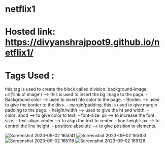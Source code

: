 # netflix1

# Hosted link:  https://divyanshrajpoot9.github.io/netflix1/
# Tags Used :
<div></div> this tag is used to create the block called division.
background-image: url('link of image') --> this is used to insert the bg image to the page.
- Background color --> used to insert hte color to the page.
- Border: --> used to give the border to the divs.
- margin/padding: this is used to give margin padding to the page.
- height/width --> used to give the ht and width.
-  color: abcd --> to give color to text;
-	font-size: px --> to increase the font size;
-	text-align: center --> to align the text to center.
-	line-height: px --> to control the line height.
-	position: absolute --> to give position to elements.


![Screenshot 2023-09-02 165041](https://github.com/divyanshrajpoot9/netflix1/assets/114856467/cda3f600-f962-4554-99fe-b26b279b51f6)
![Screenshot 2023-09-02 165103](https://github.com/divyanshrajpoot9/netflix1/assets/114856467/f05d89b5-ccaf-4ae1-8a63-987599763ab3)
![Screenshot 2023-09-02 165116](https://github.com/divyanshrajpoot9/netflix1/assets/114856467/0e7fad2f-4ba6-42d1-aadd-34ca202ef44a)
![Screenshot 2023-09-02 165126](https://github.com/divyanshrajpoot9/netflix1/assets/114856467/0fd3dad0-2e91-4283-8af2-49f664d12d9f)
